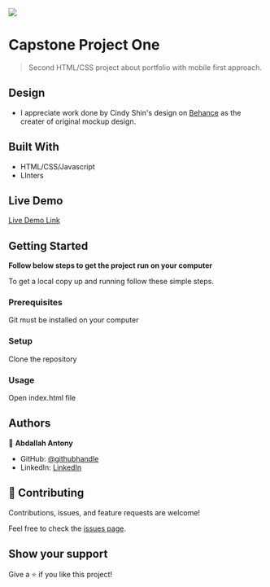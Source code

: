 ![](https://img.shields.io/badge/Microverse-blueviolet)

# Capstone Project One

>Second HTML/CSS project about portfolio with mobile first approach.

## Design

- I appreciate work done by Cindy Shin's design on [Behance](https://www.behance.net/gallery/29845175/CC-Global-Summit-2015) as the creater of original mockup design.


## Built With

- HTML/CSS/Javascript
- LInters

## Live Demo
[Live Demo Link](https://abdallahmalima.github.io/AndroidSummit/)
## Getting Started

**Follow below steps to get the project run on your computer**



To get a local copy up and running follow these simple steps.

### Prerequisites
Git must be installed on your computer
### Setup
Clone the repository
### Usage
Open index.html file


## Authors

👤 **Abdallah Antony**

- GitHub: [@githubhandle](https://github.com/abdallahmalima)
- LinkedIn: [LinkedIn](https://www.linkedin.com/in/abdallah-malima-antony)



## 🤝 Contributing

Contributions, issues, and feature requests are welcome!

Feel free to check the [issues page](../../issues/).

## Show your support

Give a ⭐️ if you like this project!


